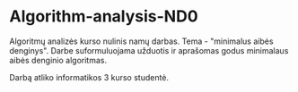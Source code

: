 # Algorithm-analysis-ND0

Algoritmų analizės kurso nulinis namų darbas.
Tema - "minimalus aibės denginys". Darbe suformuluojama užduotis ir aprašomas godus minimalaus aibės denginio algoritmas.
  
Darbą atliko informatikos 3 kurso studentė.
 
